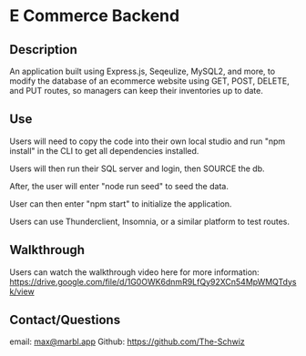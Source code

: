 # E Commerce Backend

## Description

An application built using Express.js, Seqeulize, MySQL2, and more, to modify the database of an ecommerce website using GET, POST, DELETE, and PUT routes, so managers can keep their inventories up to date. 

## Use

Users will need to copy the code into their own local studio and run "npm install" in the CLI to get all dependencies installed. 

Users will then run their SQL server and login, then SOURCE the db. 

After, the user will enter "node run seed" to seed the data. 

User can then enter "npm start" to initialize the application. 

Users can use Thunderclient, Insomnia, or a similar platform to test routes. 

## Walkthrough 

Users can watch the walkthrough video here for more information: https://drive.google.com/file/d/1G0OWK6dnmR9LfQy92XCn54MpWMQTdysk/view 

## Contact/Questions

email: max@marbl.app
Github: https://github.com/The-Schwiz




